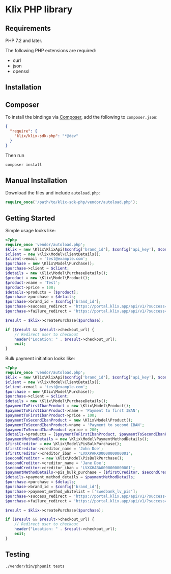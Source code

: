 # Klix PHP library #

## Requirements ##

PHP 7.2 and later.

The following PHP extensions are required:

* curl
* json
* openssl

## Installation ##

## Composer ##

To install the bindings via [Composer](http://getcomposer.org/), add the following to `composer.json`:

```json
{
  "require": {
    "klix/klix-sdk-php": "*@dev"
  }
}
```

Then run

```bash
composer install
```

## Manual Installation ##

Download the files and include `autoload.php`:

```php
require_once('/path/to/klix-sdk-php/vendor/autoload.php');
```

## Getting Started ##

Simple usage looks like:

```php
<?php
require_once 'vendor/autoload.php';
$klix = new \Klix\KlixApi($config['brand_id'], $config['api_key'], $config['endpoint']);
$client = new \Klix\Model\ClientDetails();
$client->email = 'test@example.com';
$purchase = new \Klix\Model\Purchase();
$purchase->client = $client;
$details = new \Klix\Model\PurchaseDetails();
$product = new \Klix\Model\Product();
$product->name = 'Test';
$product->price = 100;
$details->products = [$product];
$purchase->purchase = $details;
$purchase->brand_id = $config['brand_id'];
$purchase->success_redirect = 'https://portal.klix.app/api/v1/?success=1';
$purchase->failure_redirect = 'https://portal.klix.app/api/v1/?success=0';

$result = $klix->createPurchase($purchase);

if ($result && $result->checkout_url) {
	// Redirect user to checkout
	header("Location: " . $result->checkout_url);
	exit;
}
```

Bulk payment initiation looks like:

```php
<?php
require_once 'vendor/autoload.php';
$klix = new \Klix\KlixApi($config['brand_id'], $config['api_key'], $config['endpoint']);
$client = new \Klix\Model\ClientDetails();
$client->email = 'test@example.com';
$purchase = new \Klix\Model\Purchase();
$purchase->client = $client;
$details = new \Klix\Model\PurchaseDetails();
$paymentToFirstIbanProduct = new \Klix\Model\Product();
$paymentToFirstIbanProduct->name = 'Payment to first IBAN';
$paymentToFirstIbanProduct->price = 100;
$paymentToSecondIbanProduct = new \Klix\Model\Product();
$paymentToSecondIbanProduct->name = 'Payment to second IBAN';
$paymentToSecondIbanProduct->price = 200;
$details->products = [$paymentToFirstIbanProduct, $paymentToSecondIbanProduct];
$paymentMethodDetails = new \Klix\Model\PaymentMethodDetails();
$firstCreditor = new \Klix\Model\PisBulkPurchase();
$firstCreditor->creditor_name = 'John Doe';
$firstCreditor->creditor_iban = 'LVXXPARX0000000000001';
$secondCreditor = new \Klix\Model\PisBulkPurchase();
$secondCreditor->creditor_name = 'Jane Doe';
$secondCreditor->creditor_iban = 'LVXXHABA0000000000001';
$paymentMethodDetails->pis_bulk_purchase = [$firstCreditor, $secondCreditor];
$details->payment_method_details = $paymentMethodDetails;
$purchase->purchase = $details;
$purchase->brand_id = $config['brand_id'];
$purchase->payment_method_whitelist = ['swedbank_lv_pis'];
$purchase->success_redirect = 'https://portal.klix.app/api/v1/?success=1';
$purchase->failure_redirect = 'https://portal.klix.app/api/v1/?success=0';

$result = $klix->createPurchase($purchase);

if ($result && $result->checkout_url) {
	// Redirect user to checkout
	header("Location: " . $result->checkout_url);
	exit;
}
```

## Testing ##

```bash
./vendor/bin/phpunit tests 
```
